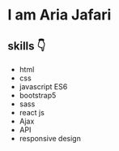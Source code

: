 # I am Aria Jafari 
## skills 👇
- html
- css
- javascript ES6
- bootstrap5
- sass
- react js
- Ajax
- API
- responsive design
